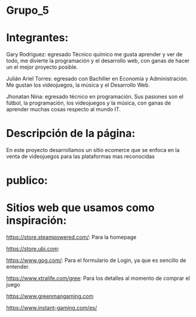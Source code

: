 # Grupo_5

# Integrantes: 

Gary Rodriguez: egresado Técnico químico me gusta aprender y ver de todo, me divierte la programación y el desarrollo web, con ganas de hacer un el mejor proyecto posible.

Julián Ariel Torres: egresado con Bachiller en Economía y Administración. Me gustan los videojuegos, la música y el Desarrollo Web.

Jhonatan Nina: egresado técnico en programación. Sus pasiones son 
el fútbol, la programación, los videojuegos y la música, con ganas de aprender muchas cosas respecto al mundo IT.

# Descripción de la página:

En este proyecto desarrollamos un sitio ecomerce que se enfoca en la venta de videojuegos para las plataformas mas reconocidas 


# publico:



# Sitios web que usamos como inspiración:

https://store.steampowered.com/: Para la homepage

https://store.ubi.com:

https://www.gog.com/: Para el formulario de Login, ya que es sencillo de entender.

https://www.xtralife.com/gree: Para los detalles al momento de comprar el juego

https://www.greenmangaming.com

https://www.instant-gaming.com/es/
